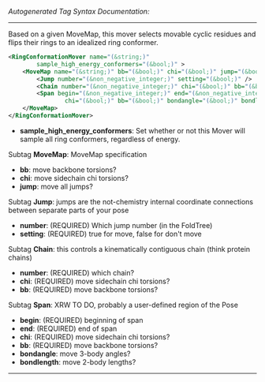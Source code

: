 <!-- THIS IS AN AUTOGENERATED FILE: Don't edit it directly, instead change the schema definition in the code itself. -->

_Autogenerated Tag Syntax Documentation:_

---
Based on a given MoveMap, this mover selects movable cyclic residues and flips their rings to an idealized ring conformer.

```xml
<RingConformationMover name="(&string;)"
        sample_high_energy_conformers="(&bool;)" >
    <MoveMap name="(&string;)" bb="(&bool;)" chi="(&bool;)" jump="(&bool;)" >
        <Jump number="(&non_negative_integer;)" setting="(&bool;)" />
        <Chain number="(&non_negative_integer;)" chi="(&bool;)" bb="(&bool;)" />
        <Span begin="(&non_negative_integer;)" end="(&non_negative_integer;)"
                chi="(&bool;)" bb="(&bool;)" bondangle="(&bool;)" bondlength="(&bool;)" />
    </MoveMap>
</RingConformationMover>
```

-   **sample_high_energy_conformers**: Set whether or not this Mover will sample all ring conformers, regardless of energy.


Subtag **MoveMap**:   MoveMap specification

-   **bb**: move backbone torsions?
-   **chi**: move sidechain chi torsions?
-   **jump**: move all jumps?


Subtag **Jump**:   jumps are the not-chemistry internal coordinate connections between separate parts of your pose

-   **number**: (REQUIRED) Which jump number (in the FoldTree)
-   **setting**: (REQUIRED) true for move, false for don't move

Subtag **Chain**:   this controls a kinematically contiguous chain (think protein chains)

-   **number**: (REQUIRED) which chain?
-   **chi**: (REQUIRED) move sidechain chi torsions?
-   **bb**: (REQUIRED) move backbone torsions?

Subtag **Span**:   XRW TO DO, probably a user-defined region of the Pose

-   **begin**: (REQUIRED) beginning of span
-   **end**: (REQUIRED) end of span
-   **chi**: (REQUIRED) move sidechain chi torsions?
-   **bb**: (REQUIRED) move backbone torsions?
-   **bondangle**: move 3-body angles?
-   **bondlength**: move 2-body lengths?

---
